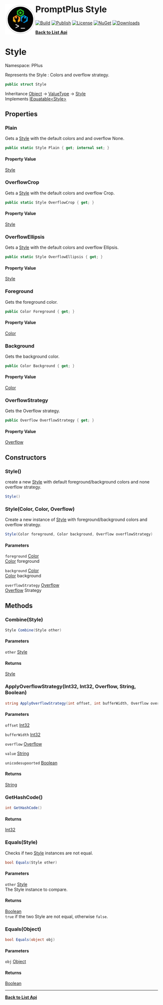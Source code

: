 # <img align="left" width="100" height="100" src="../images/icon.png">PromptPlus Style 

[![Build](https://github.com/FRACerqueira/PromptPlus/workflows/Build/badge.svg)](https://github.com/FRACerqueira/PromptPlus/actions/workflows/build.yml)
[![Publish](https://github.com/FRACerqueira/PromptPlus/actions/workflows/publish.yml/badge.svg)](https://github.com/FRACerqueira/PromptPlus/actions/workflows/publish.yml)
[![License](https://img.shields.io/github/license/FRACerqueira/PromptPlus)](https://github.com/FRACerqueira/PromptPlus/blob/master/LICENSE)
[![NuGet](https://img.shields.io/nuget/v/PromptPlus)](https://www.nuget.org/packages/PromptPlus/)
[![Downloads](https://img.shields.io/nuget/dt/PromptPlus)](https://www.nuget.org/packages/PromptPlus/)

[**Back to List Api**](./apis.md)

# Style

Namespace: PPlus

Represents the Style : Colors and overflow strategy.

```csharp
public struct Style
```

Inheritance [Object](https://docs.microsoft.com/en-us/dotnet/api/system.object) → [ValueType](https://docs.microsoft.com/en-us/dotnet/api/system.valuetype) → [Style](./pplus.style.md)<br>
Implements [IEquatable&lt;Style&gt;](https://docs.microsoft.com/en-us/dotnet/api/system.iequatable-1)

## Properties

### **Plain**

Gets a [Style](./pplus.style.md) with the default colors and and overflow None.

```csharp
public static Style Plain { get; internal set; }
```

#### Property Value

[Style](./pplus.style.md)<br>

### **OverflowCrop**

Gets a [Style](./pplus.style.md) with the default colors and overflow Crop.

```csharp
public static Style OverflowCrop { get; }
```

#### Property Value

[Style](./pplus.style.md)<br>

### **OverflowEllipsis**

Gets a [Style](./pplus.style.md) with the default colors and overflow Ellipsis.

```csharp
public static Style OverflowEllipsis { get; }
```

#### Property Value

[Style](./pplus.style.md)<br>

### **Foreground**

Gets the foreground color.

```csharp
public Color Foreground { get; }
```

#### Property Value

[Color](./pplus.color.md)<br>

### **Background**

Gets the background color.

```csharp
public Color Background { get; }
```

#### Property Value

[Color](./pplus.color.md)<br>

### **OverflowStrategy**

Gets the Overflow strategy.

```csharp
public Overflow OverflowStrategy { get; }
```

#### Property Value

[Overflow](./pplus.overflow.md)<br>

## Constructors

### **Style()**

create a new [Style](./pplus.style.md) with default foreground/background colors and none overflow strategy.

```csharp
Style()
```

### **Style(Color, Color, Overflow)**

Create a new instance of [Style](./pplus.style.md) with foreground/background colors and overflow strategy.

```csharp
Style(Color foreground, Color background, Overflow overflowStrategy)
```

#### Parameters

`foreground` [Color](./pplus.color.md)<br>
[Color](./pplus.color.md) foreground

`background` [Color](./pplus.color.md)<br>
[Color](./pplus.color.md) background

`overflowStrategy` [Overflow](./pplus.overflow.md)<br>
[Overflow](./pplus.overflow.md) Strategy

## Methods

### **Combine(Style)**

```csharp
Style Combine(Style other)
```

#### Parameters

`other` [Style](./pplus.style.md)<br>

#### Returns

[Style](./pplus.style.md)<br>

### **ApplyOverflowStrategy(Int32, Int32, Overflow, String, Boolean)**

```csharp
string ApplyOverflowStrategy(int offset, int bufferWidth, Overflow overflow, string value, bool unicodesupoorted)
```

#### Parameters

`offset` [Int32](https://docs.microsoft.com/en-us/dotnet/api/system.int32)<br>

`bufferWidth` [Int32](https://docs.microsoft.com/en-us/dotnet/api/system.int32)<br>

`overflow` [Overflow](./pplus.overflow.md)<br>

`value` [String](https://docs.microsoft.com/en-us/dotnet/api/system.string)<br>

`unicodesupoorted` [Boolean](https://docs.microsoft.com/en-us/dotnet/api/system.boolean)<br>

#### Returns

[String](https://docs.microsoft.com/en-us/dotnet/api/system.string)<br>

### **GetHashCode()**

```csharp
int GetHashCode()
```

#### Returns

[Int32](https://docs.microsoft.com/en-us/dotnet/api/system.int32)<br>

### **Equals(Style)**

Checks if two [Style](./pplus.style.md) instances are not equal.

```csharp
bool Equals(Style other)
```

#### Parameters

`other` [Style](./pplus.style.md)<br>
The Style instance to compare.

#### Returns

[Boolean](https://docs.microsoft.com/en-us/dotnet/api/system.boolean)<br>
`true` if the two Style are not equal, otherwise `false`.

### **Equals(Object)**

```csharp
bool Equals(object obj)
```

#### Parameters

`obj` [Object](https://docs.microsoft.com/en-us/dotnet/api/system.object)<br>

#### Returns

[Boolean](https://docs.microsoft.com/en-us/dotnet/api/system.boolean)<br>


- - -
[**Back to List Api**](./apis.md)
